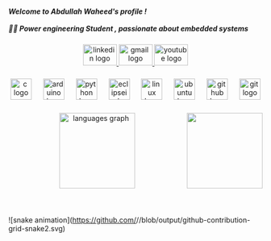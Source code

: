 <h5 align="left">Welcome to Abdullah Waheed's profile ! <br><br>👨‍💻 Power engineering Student , passionate about embedded systems</h5>

###

<div align="center">
  <a href="https://www.linkedin.com/in/abdullah-waheed-a04607227/" target="_blank">
    <img src="https://raw.githubusercontent.com/maurodesouza/profile-readme-generator/master/src/assets/icons/social/linkedin/default.svg" width="67" height="42" alt="linkedin logo"  />
  </a>
  <a href="abdullahwahedd1410@gmail.com" target="_blank">
    <img src="https://raw.githubusercontent.com/maurodesouza/profile-readme-generator/master/src/assets/icons/social/gmail/default.svg" width="67" height="42" alt="gmail logo"  />
  </a>
  <a href="https://www.youtube.com/@abdullahwaheed5684" target="_blank">
    <img src="https://raw.githubusercontent.com/maurodesouza/profile-readme-generator/master/src/assets/icons/social/youtube/default.svg" width="67" height="42" alt="youtube logo"  />
  </a>
</div>

###

<div align="center">
  <img src="https://cdn.jsdelivr.net/gh/devicons/devicon/icons/c/c-original.svg" height="42" alt="c logo"  />
  <img width="15" />
  <img src="https://cdn.simpleicons.org/arduino/00979D" height="42" alt="arduino logo"  />
  <img width="15" />
  <img src="https://skillicons.dev/icons?i=py" height="42" alt="python logo"  />
  <img width="15" />
  <img src="https://skillicons.dev/icons?i=eclipse" height="42" alt="eclipseide logo"  />
  <img width="15" />
  <img src="https://skillicons.dev/icons?i=linux" height="42" alt="linux logo"  />
  <img width="15" />
  <img src="https://cdn.simpleicons.org/ubuntu/E95420" height="42" alt="ubuntu logo"  />
  <img width="15" />
  <img src="https://cdn.simpleicons.org/github/181717" height="42" alt="github logo"  />
  <img width="15" />
  <img src="https://skillicons.dev/icons?i=git" height="42" alt="git logo"  />
</div>

###

<img align="right" height="150" src="https://user-images.githubusercontent.com/74038190/212284087-bbe7e430-757e-4901-90bf-4cd2ce3e1852.gif"  />

###

<div align="center">
  <img src="https://github-readme-stats.vercel.app/api/top-langs?username=Abdullahwaheed03&locale=en&hide_title=true&layout=compact&card_width=320&langs_count=5&theme=dark&hide_border=false" height="150" alt="languages graph"  />
</div>

###

<br clear="both">


![snake animation](https://github.com/<seu user name>/<seu user name>/blob/output/github-contribution-grid-snake2.svg)
###
